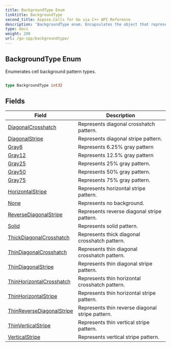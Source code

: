 ```yaml
---
title: BackgroundType Enum 
linktitle: BackgroundType
second_title: Aspose.Cells for Go via C++ API Reference
description: 'BackgroundType enum. Encapsulates the object that represents backgroundtype in Go.'
type: docs
weight: 200
url: /go-cpp/backgroundtype/
---
```


## BackgroundType Enum

Enumerates cell background pattern types.

```go

type BackgroundType int32


```

## Fields

| Field | Description |
| --- | --- |
|[DiagonalCrosshatch](./diagonalcrosshatch/) | Represents diagonal crosshatch pattern. | 
|[DiagonalStripe](./diagonalstripe/) | Represents diagonal stripe pattern. | 
|[Gray6](./gray6/) | Represents 6.25% gray pattern | 
|[Gray12](./gray12/) | Represents 12.5% gray pattern | 
|[Gray25](./gray25/) | Represents 25% gray pattern. | 
|[Gray50](./gray50/) | Represents 50% gray pattern. | 
|[Gray75](./gray75/) | Represents 75% gray pattern. | 
|[HorizontalStripe](./horizontalstripe/) | Represents horizontal stripe pattern. | 
|[None](./none/) | Represents no background. | 
|[ReverseDiagonalStripe](./reversediagonalstripe/) | Represents reverse diagonal stripe pattern. | 
|[Solid](./solid/) | Represents solid pattern. | 
|[ThickDiagonalCrosshatch](./thickdiagonalcrosshatch/) | Represents thick diagonal crosshatch pattern. | 
|[ThinDiagonalCrosshatch](./thindiagonalcrosshatch/) | Represents thin diagonal crosshatch pattern. | 
|[ThinDiagonalStripe](./thindiagonalstripe/) | Represents thin diagonal stripe pattern. | 
|[ThinHorizontalCrosshatch](./thinhorizontalcrosshatch/) | Represents thin horizontal crosshatch pattern. | 
|[ThinHorizontalStripe](./thinhorizontalstripe/) | Represents thin horizontal stripe pattern. | 
|[ThinReverseDiagonalStripe](./thinreversediagonalstripe/) | Represents thin reverse diagonal stripe pattern. | 
|[ThinVerticalStripe](./thinverticalstripe/) | Represents thin vertical stripe pattern. | 
|[VerticalStripe](./verticalstripe/) | Represents vertical stripe pattern. | 
